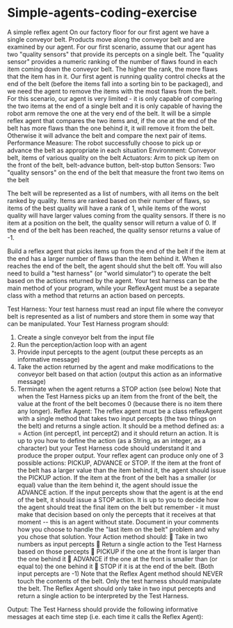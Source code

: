# Simple-agents-coding-exercise
A simple reflex agent
On our factory floor for our first agent we have a single conveyor belt.  Products move along the conveyor belt and are examined by our agent.  For our first scenario, assume that our agent has two "quality sensors" that provide its percepts on a single belt.  The "quality sensor" provides a numeric ranking of the number of flaws found in each item coming down the conveyor belt.  The higher the rank, the more flaws that the item has in it.  Our first agent is running quality control checks at the end of the belt (before the items fall into a sorting bin to be packaged), and we need the agent to remove the items with the most flaws from the belt.
For this scenario, our agent is very limited - it is only capable of comparing the two items at the end of a single belt and it is only capable of having the robot arm remove the one at the very end of the belt.  It will be a simple reflex agent that compares the two items and, if the one at the end of the belt has more flaws than the one behind it, it will remove it from the belt.  Otherwise it will advance the belt and compare the next pair of items.
Performance Measure:  The robot successfully choose to pick up or advance the belt as appropriate in each situation
Environment: Conveyor belt, items of various quality on the belt
Actuators: Arm to pick up item on the front of the belt, belt-advance button, belt-stop button
Sensors: Two "quality sensors" on the end of the belt that measure the front two items on the belt

The belt will be represented as a list of numbers, with all items on the belt ranked by quality.  Items are ranked based on their number of flaws, so items of the best quality will have a rank of 1, while items of the worst quality will have larger values coming from the quality sensors.  If there is no item at a position on the belt, the quality sensor will return a value of 0.  If the end of the belt has been reached, the quality sensor returns a value of -1.

Build a reflex agent that picks items up from the end of the belt if the item at the end has a larger number of flaws than the item behind it.  When it reaches the end of the belt, the agent should shut the belt off.  You will also need to build a "test harness" (or "world simulator") to operate the belt based on the actions returned by the agent.  Your test harness can be the main method of your program, while your ReflexAgent must be a separate class with a method that returns an action based on percepts.

Test Harness:  Your test harness must read an input file where the conveyor belt is represented as a list of numbers and store them in some way that can be manipulated. Your Test Harness program should:
1. Create a single conveyor belt from the input file
2. Run the perception/action loop with an agent
3. Provide input percepts to the agent (output these percepts as an informative message)
4. Take the action returned by the agent and make modifications to the conveyor belt based on that action (output this action as an informative message)
5. Terminate when the agent returns a STOP action (see below)
Note that when the Test Harness picks up an item from the front of the belt, the value at the front of the belt becomes 0 (because there is no item there any longer).
Reflex Agent:  The reflex agent must be a class reflexAgent with a single method that takes two input percepts (the two things on the belt) and returns a single action.  It should be a method defined as:
a = Action (int percept1, int percept2) 
and it should return an action.  It is up to you how to define the action (as a String, as an integer, as a character) but your Test Harness code should understand it and produce the proper output.
Your reflex agent can produce only one of 3 possible actions: PICKUP, ADVANCE or STOP.  If the item at the front of the belt has a larger value than the item behind it, the agent should issue the PICKUP action.  If the item at the front of the belt has a smaller (or equal) value than the item behind it, the agent should issue the ADVANCE action.  If the input percepts show that the agent is at the end of the belt, it should issue a STOP action.  It is up to you to decide how the agent should treat the final item on the belt but remember - it must make that decision based on only the percepts that it receives at that moment -- this is an agent without state.  Document in your comments how you choose to handle the "last item on the belt" problem and why you chose that solution.
Your Action method should:
	Take in two numbers as input percepts
	Return a single action to the Test Harness based on those percepts
	PICKUP if the one at the front is larger than the one behind it
	ADVANCE if the one at the front is smaller than (or equal to) the one behind it
	STOP if it is at the end of the belt. (Both input percepts are -1)
Note that the Reflex Agent method should NEVER touch the contents of the belt.  Only the test harness should manipulate the belt.  The Reflex Agent should only take in two input percepts and return a single action to be interpreted by the Test Harness.

Output:  The Test Harness should provide the following informative messages at each time step (i.e. each time it calls the Reflex Agent):
